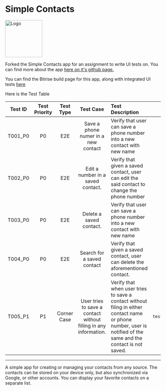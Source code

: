 # Simple Contacts

<img alt="Logo" src="fastlane/metadata/android/en-US/images/icon.png" width="120" />

Forked the Simple Contacts app for an assignment to write UI tests on. You can find more about 
the app <a href='https://github.com/SimpleMobileTools/Simple-Contacts'>here on it's github page.</a>

You can find the Bitrise build page for this app, along with integrated UI tests <a href='https://app.bitrise.io/app/9c43abc294548403'>here</a>

Here is the Test Table

| Test ID  | Test Priority | Test Type | Test Case | Test Description| Test Method |
|:-------------:|:-------------:|:-------------:|:-------------:|:-------------|:-------------:|
| T001_P0 | P0 | E2E | Save a phone numer in a new contact | Verify that user can save a phone number into a new contact with new name | `test_E2E_AddContactToContactsList` |
| T002_P0 | P0 | E2E | Edit a number in a saved contact. | Verify that given a saved contact, user can edit the said contact to change the phone number | `test_E2E_EditContactInContactsList` |
| T003_P0 | P0 | E2E | Delete a saved contact. | Verify that user can save a phone number into a new contact with new name | `test_E2E_DeleteContactInContactsList` |
| T004_P0 | P0 | E2E | Search for a saved contact | Verify that given a saved contact, user can delete the aforementioned contact. | `test_E2E_SearchContactInContactsList` |
| T005_P1 | P1 | Corner Case | User tries to save a contact without filling in any information. | Verify that when user tries to save a contact without filing in either contact name or phone number, user is notified of the same and the contact is not saved. | `test_CornerCase_SavingContactWithoutAnyInfo` |



---

A simple app for creating or managing your contacts from any source. The contacts can be stored on your device only, but also synchronized via Google, or other accounts. You can display your favorite contacts on a separate list.
